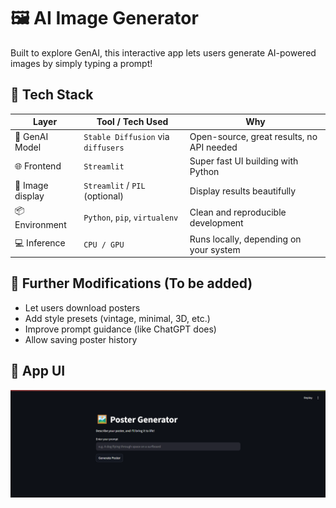 # 🖼️ AI Image   Generator
Built to explore GenAI, this interactive app lets users generate AI-powered images by simply typing a prompt! 

## 🧩 Tech Stack 
| Layer              | Tool / Tech Used                    | Why                                                                 |
|--------------------|-------------------------------------|----------------------------------------------------------------------|
| 🧠 GenAI Model      | `Stable Diffusion` via `diffusers`  | Open-source, great results, no API needed                           |
| 🌐 Frontend        | `Streamlit`                         | Super fast UI building with Python                                  |
| 🎨 Image display   | `Streamlit` / `PIL` (optional)      | Display results beautifully                                         |
| 📦 Environment     | `Python`, `pip`, `virtualenv`       | Clean and reproducible development                                  |
| 💻 Inference       | `CPU / GPU`                         | Runs locally, depending on your system                              |

## 🧰 Further Modifications (To be added)
- Let users download posters
- Add style presets (vintage, minimal, 3D, etc.)
- Improve prompt guidance (like ChatGPT does)
- Allow saving poster history

## 🧠 App UI
![App UI](appUI.png)
